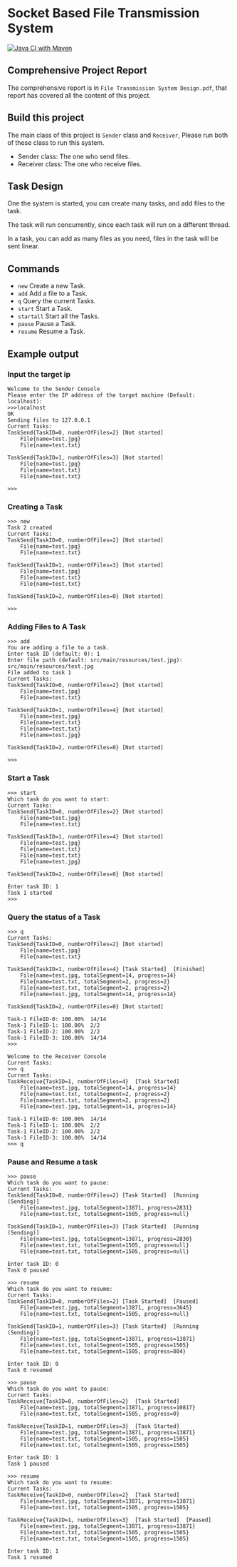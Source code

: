 # Socket Based File Transmission System

[![Java CI with Maven](https://github.com/echo-cool/BDIC3027J-Software-Systems-Architecture-Socket-Based-FileTransfer-System/actions/workflows/maven.yml/badge.svg)](https://github.com/echo-cool/BDIC3027J-Software-Systems-Architecture-Socket-Based-FileTransfer-System/actions/workflows/maven.yml)

## Comprehensive Project Report 

The comprehensive report is in `File Transmission System Design.pdf`, that report has covered all the content of this project.


## Build this project
The main class of this project is `Sender` class and `Receiver`, Please run both of these class to run this system.

* Sender class: The one who send files.
* Receiver class: The one who receive files.

## Task Design

One the system is started, you can create many tasks, and add files to the task.

The task will run concurrently, since each task will run on a different thread.

In a task, you can add as many files as you need, files in the task will be sent linear.


## Commands
* `new` Create a new Task.
* `add` Add a file to a Task.
* `q`   Query the current Tasks.
* `start` Start a Task.
* `startall` Start all the Tasks.
* `pause` Pause a Task.
* `resume` Resume a Task.


## Example output

### Input the target ip

```shell
Welcome to the Sender Console
Please enter the IP address of the target machine (Default: localhost):
>>>localhost
OK
Sending files to 127.0.0.1
Current Tasks:
TaskSend{TaskID=0, numberOfFiles=2}	[Not started]
	File{name=test.jpg}
	File{name=test.txt}

TaskSend{TaskID=1, numberOfFiles=3}	[Not started]
	File{name=test.jpg}
	File{name=test.txt}
	File{name=test.txt}

>>> 
```

### Creating a Task


```shell
>>> new
Task 2 created
Current Tasks:
TaskSend{TaskID=0, numberOfFiles=2}	[Not started]
	File{name=test.jpg}
	File{name=test.txt}

TaskSend{TaskID=1, numberOfFiles=3}	[Not started]
	File{name=test.jpg}
	File{name=test.txt}
	File{name=test.txt}

TaskSend{TaskID=2, numberOfFiles=0}	[Not started]

>>> 
```

### Adding Files to A Task


```shell
>>> add
You are adding a file to a task.
Enter task ID (default: 0): 1
Enter file path (default: src/main/resources/test.jpg): src/main/resources/test.jpg
File added to task 1
Current Tasks:
TaskSend{TaskID=0, numberOfFiles=2}	[Not started]
	File{name=test.jpg}
	File{name=test.txt}

TaskSend{TaskID=1, numberOfFiles=4}	[Not started]
	File{name=test.jpg}
	File{name=test.txt}
	File{name=test.txt}
	File{name=test.jpg}

TaskSend{TaskID=2, numberOfFiles=0}	[Not started]

>>> 
```

### Start a Task
```shell
>>> start
Which task do you want to start: 
Current Tasks:
TaskSend{TaskID=0, numberOfFiles=2}	[Not started]
	File{name=test.jpg}
	File{name=test.txt}

TaskSend{TaskID=1, numberOfFiles=4}	[Not started]
	File{name=test.jpg}
	File{name=test.txt}
	File{name=test.txt}
	File{name=test.jpg}

TaskSend{TaskID=2, numberOfFiles=0}	[Not started]

Enter task ID: 1
Task 1 started
>>>
```

### Query the status of a Task

```shell
>>> q
Current Tasks:
TaskSend{TaskID=0, numberOfFiles=2}	[Not started]
	File{name=test.jpg}
	File{name=test.txt}

TaskSend{TaskID=1, numberOfFiles=4}	[Task Started]	[Finished]
	File{name=test.jpg, totalSegment=14, progress=14}
	File{name=test.txt, totalSegment=2, progress=2}
	File{name=test.txt, totalSegment=2, progress=2}
	File{name=test.jpg, totalSegment=14, progress=14}

TaskSend{TaskID=2, numberOfFiles=0}	[Not started]

Task-1 FileID-0: 100.00%  14/14
Task-1 FileID-1: 100.00%  2/2
Task-1 FileID-2: 100.00%  2/2
Task-1 FileID-3: 100.00%  14/14
>>> 
```

```shell
Welcome to the Receiver Console
Current Tasks:
>>> q
Current Tasks:
TaskReceive{TaskID=1, numberOfFiles=4}	[Task Started]
	File{name=test.jpg, totalSegment=14, progress=14}
	File{name=test.txt, totalSegment=2, progress=2}
	File{name=test.txt, totalSegment=2, progress=2}
	File{name=test.jpg, totalSegment=14, progress=14}

Task-1 FileID-0: 100.00%  14/14
Task-1 FileID-1: 100.00%  2/2
Task-1 FileID-2: 100.00%  2/2
Task-1 FileID-3: 100.00%  14/14
>>> q
```

### Pause and Resume a task

```shell
>>> pause
Which task do you want to pause: 
Current Tasks:
TaskSend{TaskID=0, numberOfFiles=2}	[Task Started]	[Running (Sending)]
	File{name=test.jpg, totalSegment=13871, progress=2831}
	File{name=test.txt, totalSegment=1505, progress=null}

TaskSend{TaskID=1, numberOfFiles=3}	[Task Started]	[Running (Sending)]
	File{name=test.jpg, totalSegment=13871, progress=2830}
	File{name=test.txt, totalSegment=1505, progress=null}
	File{name=test.txt, totalSegment=1505, progress=null}

Enter task ID: 0
Task 0 paused
```

```shell
>>> resume
Which task do you want to resume: 
Current Tasks:
TaskSend{TaskID=0, numberOfFiles=2}	[Task Started]	[Paused]
	File{name=test.jpg, totalSegment=13871, progress=3645}
	File{name=test.txt, totalSegment=1505, progress=null}

TaskSend{TaskID=1, numberOfFiles=3}	[Task Started]	[Running (Sending)]
	File{name=test.jpg, totalSegment=13871, progress=13871}
	File{name=test.txt, totalSegment=1505, progress=1505}
	File{name=test.txt, totalSegment=1505, progress=804}

Enter task ID: 0
Task 0 resumed
```

```shell
>>> pause
Which task do you want to pause: 
Current Tasks:
TaskReceive{TaskID=0, numberOfFiles=2}	[Task Started]
	File{name=test.jpg, totalSegment=13871, progress=10817}
	File{name=test.txt, totalSegment=1505, progress=0}

TaskReceive{TaskID=1, numberOfFiles=3}	[Task Started]
	File{name=test.jpg, totalSegment=13871, progress=13871}
	File{name=test.txt, totalSegment=1505, progress=1505}
	File{name=test.txt, totalSegment=1505, progress=1505}

Enter task ID: 1
Task 1 paused
```


```shell
>>> resume
Which task do you want to resume: 
Current Tasks:
TaskReceive{TaskID=0, numberOfFiles=2}	[Task Started]
	File{name=test.jpg, totalSegment=13871, progress=13871}
	File{name=test.txt, totalSegment=1505, progress=1505}

TaskReceive{TaskID=1, numberOfFiles=3}	[Task Started]	[Paused]
	File{name=test.jpg, totalSegment=13871, progress=13871}
	File{name=test.txt, totalSegment=1505, progress=1505}
	File{name=test.txt, totalSegment=1505, progress=1505}

Enter task ID: 1
Task 1 resumed
```
